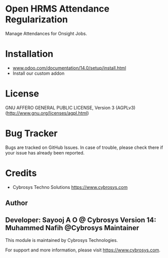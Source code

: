 Open HRMS Attendance Regularization
===================================

Manage Attendances for Onsight Jobs.


Installation
============
- www.odoo.com/documentation/14.0/setup/install.html
- Install our custom addon

License
=======
GNU AFFERO GENERAL PUBLIC LICENSE, Version 3 (AGPLv3)
(http://www.gnu.org/licenses/agpl.html)

Bug Tracker
===========
Bugs are tracked on GitHub Issues. In case of trouble, please check there if your issue has already been reported.

Credits
=======
* Cybrosys Techno Solutions <https://www.cybrosys.com>

Author
------

Developer: Sayooj A O @ Cybrosys
           Version 14: Muhammed Nafih @Cybrosys
Maintainer
----------

This module is maintained by Cybrosys Technologies.

For support and more information, please visit https://www.cybrosys.com.


